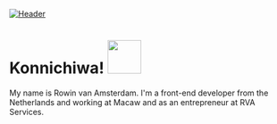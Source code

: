 [![Header](https://raw.githubusercontent.com/RowinVA/RowinVA/main/readme_header.png "Header")](https://www.rva-services.nl/)

# Konnichiwa! <img src="https://raw.githubusercontent.com/RowinVA/RowinVA/main/waving.gif" width="60px">
My name is Rowin van Amsterdam. I'm a front-end developer from the Netherlands and working at Macaw and as an entrepreneur at RVA Services. 

<!--
**RowinVA/RowinVA** is a ✨ _special_ ✨ repository because its `README.md` (this file) appears on your GitHub profile.

Here are some ideas to get you started:

- 🔭 I’m currently working on ...
- 🌱 I’m currently learning ...
- 👯 I’m looking to collaborate on ...
- 🤔 I’m looking for help with ...
- 💬 Ask me about ...
- 📫 How to reach me: ...
- 😄 Pronouns: ...
- ⚡ Fun fact: ...
-->
